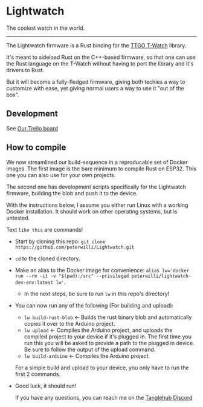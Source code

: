 # Lightwatch

The coolest watch in the world.

---

The Lightwatch firmware is a Rust binding for the [TTGO T-Watch](https://github.com/Xinyuan-LilyGO/TTGO_TWatch_Library) library.

It's meant to sideload Rust on the C++-based firmware, so that one can use the Rust language on the T-Watch without having to port the library and it's drivers to Rust.

But it will become a fully-fledged firmware, giving both techies a way to customize with ease, yet giving normal users a way to use it "out of the box".

## Development

See [Our Trello board](https://trello.com/b/fGMwgs0I/development)

## How to compile

We now streamlined our build-sequence in a reproducable set of Docker images. The first image is the bare minimum to compile Rust on ESP32. This one you can also use for your own projects.

The second one has development scripts specifically for the Lightwatch firmware, building the blob and push it to the device.

With the instructions below, I assume you either run Linux with a working Docker installation. It should work on other operating systems, but is untested.

Text `like this` are commands!

- Start by cloning this repo: `git clone https://github.com/peterwilli/Lightwatch.git`
- `cd` to the cloned directory.
- Make an alias to the Docker image for convenience: `alias lw='docker run --rm -it -v "$(pwd):/src" --privileged peterwilli/lightwatch-dev-env:latest lw'`.

  - In the next steps, be sure to run `lw` in this repo's directory!

- You can now run any of the following (For building and upload):

  - `lw build-rust-blob` <- Builds the rust binary blob and automatically copies it over to the Arduino project.
  - `lw upload` <- Compiles the Arduino project, and uploads the compiled project to your device if it's plugged in. The first time you run this you will be asked to provide a path to the plugged in device. Be sure to follow the output of the upload command.
  - `lw build-arduino` <- Compiles the Arduino project.

  For a simple build and upload to your device, you only have to run the first 2 commands.

- Good luck, it should run!

  If you have any questions, you can reach me on the [Tanglehub Discord](https://discord.gg/wwnhaRas2N)
